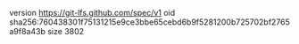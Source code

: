 version https://git-lfs.github.com/spec/v1
oid sha256:760438301f75131215e9ce3bbe65cebd6b9f5281200b725702bf2765a9f8a43b
size 3802
